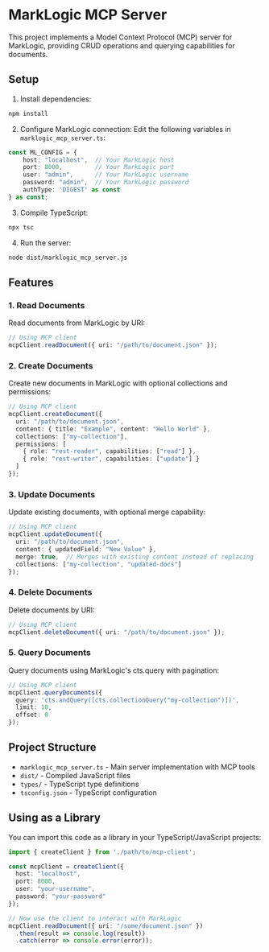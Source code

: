 # MarkLogic MCP Server

This project implements a Model Context Protocol (MCP) server for MarkLogic, providing CRUD operations and querying capabilities for documents.

## Setup

1. Install dependencies:
```bash
npm install
```

2. Configure MarkLogic connection:
Edit the following variables in `marklogic_mcp_server.ts`:
```typescript
const ML_CONFIG = {
    host: "localhost",  // Your MarkLogic host
    port: 8000,         // Your MarkLogic port
    user: "admin",      // Your MarkLogic username
    password: "admin",  // Your MarkLogic password
    authType: 'DIGEST' as const
} as const;
```

3. Compile TypeScript:
```bash
npx tsc
```

4. Run the server:
```bash
node dist/marklogic_mcp_server.js
```

## Features

### 1. Read Documents
Read documents from MarkLogic by URI:
```typescript
// Using MCP client
mcpClient.readDocument({ uri: "/path/to/document.json" });
```

### 2. Create Documents
Create new documents in MarkLogic with optional collections and permissions:
```typescript
// Using MCP client
mcpClient.createDocument({
  uri: "/path/to/document.json",
  content: { title: "Example", content: "Hello World" },
  collections: ["my-collection"],
  permissions: [
    { role: "rest-reader", capabilities: ["read"] },
    { role: "rest-writer", capabilities: ["update"] }
  ]
});
```

### 3. Update Documents
Update existing documents, with optional merge capability:
```typescript
// Using MCP client
mcpClient.updateDocument({
  uri: "/path/to/document.json",
  content: { updatedField: "New Value" },
  merge: true,  // Merges with existing content instead of replacing
  collections: ["my-collection", "updated-docs"]
});
```

### 4. Delete Documents
Delete documents by URI:
```typescript
// Using MCP client
mcpClient.deleteDocument({ uri: "/path/to/document.json" });
```

### 5. Query Documents
Query documents using MarkLogic's cts.query with pagination:
```typescript
// Using MCP client
mcpClient.queryDocuments({
  query: 'cts.andQuery([cts.collectionQuery("my-collection")])',
  limit: 10,
  offset: 0
});
```

## Project Structure

- `marklogic_mcp_server.ts` - Main server implementation with MCP tools
- `dist/` - Compiled JavaScript files
- `types/` - TypeScript type definitions
- `tsconfig.json` - TypeScript configuration

## Using as a Library

You can import this code as a library in your TypeScript/JavaScript projects:

```typescript
import { createClient } from './path/to/mcp-client';

const mcpClient = createClient({
  host: "localhost",
  port: 8000,
  user: "your-username",
  password: "your-password"
});

// Now use the client to interact with MarkLogic
mcpClient.readDocument({ uri: "/some/document.json" })
  .then(result => console.log(result))
  .catch(error => console.error(error));
``` 
